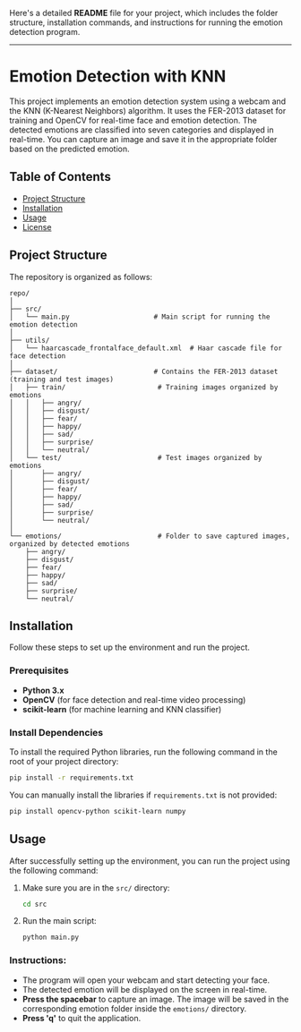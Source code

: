 Here's a detailed **README** file for your project, which includes the folder structure, installation commands, and instructions for running the emotion detection program.

---

# Emotion Detection with KNN

This project implements an emotion detection system using a webcam and the KNN (K-Nearest Neighbors) algorithm. It uses the FER-2013 dataset for training and OpenCV for real-time face and emotion detection. The detected emotions are classified into seven categories and displayed in real-time. You can capture an image and save it in the appropriate folder based on the predicted emotion.

## Table of Contents
- [Project Structure](#project-structure)
- [Installation](#installation)
- [Usage](#usage)
- [License](#license)

## Project Structure

The repository is organized as follows:

```
repo/
│
├── src/
│   └── main.py                     # Main script for running the emotion detection
│
├── utils/
│   └── haarcascade_frontalface_default.xml  # Haar cascade file for face detection
│
├── dataset/                        # Contains the FER-2013 dataset (training and test images)
│   ├── train/                       # Training images organized by emotions
│   │   ├── angry/
│   │   ├── disgust/
│   │   ├── fear/
│   │   ├── happy/
│   │   ├── sad/
│   │   ├── surprise/
│   │   └── neutral/
│   └── test/                        # Test images organized by emotions
│       ├── angry/
│       ├── disgust/
│       ├── fear/
│       ├── happy/
│       ├── sad/
│       ├── surprise/
│       └── neutral/
│
└── emotions/                        # Folder to save captured images, organized by detected emotions
    ├── angry/
    ├── disgust/
    ├── fear/
    ├── happy/
    ├── sad/
    ├── surprise/
    └── neutral/
```

## Installation

Follow these steps to set up the environment and run the project.

### Prerequisites
- **Python 3.x**
- **OpenCV** (for face detection and real-time video processing)
- **scikit-learn** (for machine learning and KNN classifier)

### Install Dependencies

To install the required Python libraries, run the following command in the root of your project directory:

```bash
pip install -r requirements.txt
```

You can manually install the libraries if `requirements.txt` is not provided:

```bash
pip install opencv-python scikit-learn numpy
```

## Usage

After successfully setting up the environment, you can run the project using the following command:

1. Make sure you are in the `src/` directory:
   ```bash
   cd src
   ```

2. Run the main script:

   ```bash
   python main.py
   ```

### Instructions:

- The program will open your webcam and start detecting your face.
- The detected emotion will be displayed on the screen in real-time.
- **Press the spacebar** to capture an image. The image will be saved in the corresponding emotion folder inside the `emotions/` directory.
- **Press 'q'** to quit the application.